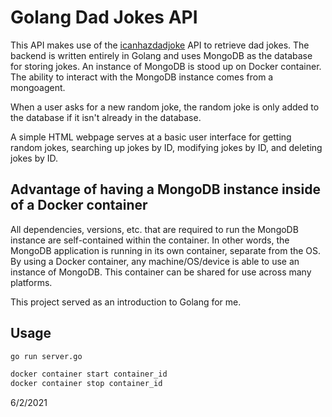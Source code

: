 # Golang Dad Jokes API

This API makes use of the [icanhazdadjoke](https://icanhazdadjoke.com/api) API to retrieve dad jokes. The backend is written entirely in Golang and uses MongoDB as the database for storing jokes. An instance of MongoDB is stood up on Docker container. The ability to interact with the MongoDB instance comes from a mongoagent.

When a user asks for a new random joke, the random joke is only added to the database if it isn't already in the database.

A simple HTML webpage serves at a basic user interface for getting random jokes, searching up jokes by ID, modifying jokes by ID, and deleting jokes by ID.

## Advantage of having a MongoDB instance inside of a Docker container

All dependencies, versions, etc. that are required to run the MongoDB instance are self-contained within the container. In other words, the MongoDB application is running in its own container, separate from the OS. By using a Docker container, any machine/OS/device is able to use an instance of MongoDB. This container can be shared for use across many platforms.

This project served as an introduction to Golang for me.

## Usage

```bash
go run server.go
```

```bash
docker container start container_id
docker container stop container_id
```

6/2/2021